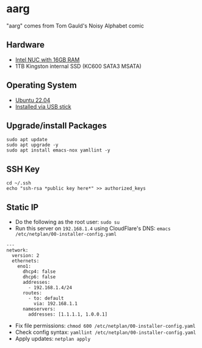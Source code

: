 # aarg

"aarg" comes from Tom Gauld's Noisy Alphabet comic

## Hardware

-   [Intel NUC with 16GB RAM](https://ark.intel.com/content/www/us/en/ark/products/71275/intel-nuc-kit-dc3217iye.html)
-   1TB Kingston internal SSD (KC600 SATA3 MSATA)

## Operating System

-   [Ubuntu 22.04](https://ubuntu.com/download/server)
-   [Installed via USB stick](https://ubuntu.com/tutorials/create-a-usb-stick-on-macos)

## Upgrade/install Packages

```
sudo apt update
sudo apt upgrade -y
sudo apt install emacs-nox yamllint -y
```

## SSH Key

```
cd ~/.ssh
echo "ssh-rsa *public key here*" >> authorized_keys
```

## Static IP

-   Do the following as the root user: `sudo su`
-   Run this server on `192.168.1.4` using CloudFlare's DNS: `emacs /etc/netplan/00-installer-config.yaml`

```
---
network:
  version: 2
  ethernets:
    eno1:
      dhcp4: false
      dhcp6: false
      addresses:
        - 192.168.1.4/24
      routes:
        - to: default
          via: 192.168.1.1
      nameservers:
        addresses: [1.1.1.1, 1.0.0.1]
```

-   Fix file permissions: `chmod 600 /etc/netplan/00-installer-config.yaml`
-   Check config syntax: `yamllint /etc/netplan/00-installer-config.yaml`
-   Apply updates: `netplan apply`
